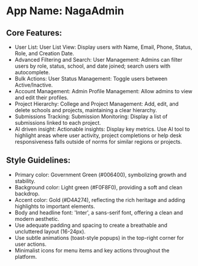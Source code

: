 # **App Name**: NagaAdmin

## Core Features:

- User List: User List View: Display users with Name, Email, Phone, Status, Role, and Creation Date.
- Advanced Filtering and Search: User Management: Admins can filter users by role, status, school, and date joined; search users with autocomplete.
- Bulk Actions: User Status Management: Toggle users between Active/Inactive.
- Account Management: Admin Profile Management: Allow admins to view and edit their profiles.
- Project Hierarchy: College and Project Management: Add, edit, and delete schools and projects, maintaining a clear hierarchy.
- Submissions Tracking: Submission Monitoring: Display a list of submissions linked to each project.
- AI driven insight: Actionable insights: Display key metrics. Use AI tool to highlight areas where user activity, project completions or help desk responsiveness falls outside of norms for similar regions or projects.

## Style Guidelines:

- Primary color: Government Green (#006400), symbolizing growth and stability.
- Background color: Light green (#F0F8F0), providing a soft and clean backdrop.
- Accent color: Gold (#D4A274), reflecting the rich heritage and adding highlights to important elements.
- Body and headline font: 'Inter', a sans-serif font, offering a clean and modern aesthetic.
- Use adequate padding and spacing to create a breathable and uncluttered layout (16-24px).
- Use subtle animations (toast-style popups) in the top-right corner for user actions.
- Minimalist icons for menu items and key actions throughout the platform.